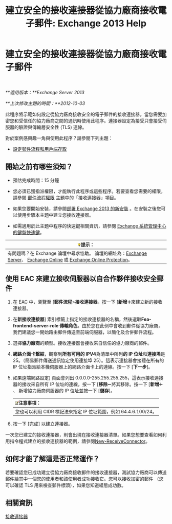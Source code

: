 ﻿---
title: '建立安全的接收連接器從協力廠商接收電子郵件: Exchange 2013 Help'
TOCTitle: 建立安全的接收連接器從協力廠商接收電子郵件
ms:assetid: 06aa692c-7940-4a14-a722-058c47440f85
ms:mtpsurl: https://technet.microsoft.com/zh-tw/library/JJ673037(v=EXCHG.150)
ms:contentKeyID: 50472492
ms.date: 05/21/2018
mtps_version: v=EXCHG.150
ms.translationtype: MT
---

# 建立安全的接收連接器從協力廠商接收電子郵件

 

_**適用版本：**Exchange Server 2013_

_**上次修改主題的時間：**2012-10-03_

此程序將示範如何設定從協力廠商接收安全的電子郵件的接收連接器。當您需要加密您和受信任的協力廠商之間的通訊時使用此程序。連接器設定為接受只會接受伺服器的驗證與傳輸層安全性 (TLS) 連線。

對於案例感興趣一角與使用此程序？請參閱下列主題：

  - [設定郵件流程和用戶端存取](configure-mail-flow-and-client-access-exchange-2013-help.md)

## 開始之前有哪些須知？

  - 預估完成時間：15 分鐘

  - 您必須已獲指派權限，才能執行此程序或這些程序。若要查看您需要的權限，請參閱 [郵件流程權限](mail-flow-permissions-exchange-2013-help.md) 主題中的「接收連接器」項目。

  - 如果您要開始安裝，請參閱[部署 Exchange 2013 的新安裝](deploy-a-new-installation-of-exchange-2013-exchange-2013-help.md) 。在安裝之後您可以使用步驟本主題中建立您接收連接器。

  - 如需適用於此主題中程序的快速鍵相關資訊，請參閱 [Exchange 系統管理中心的鍵盤快速鍵](keyboard-shortcuts-in-the-exchange-admin-center-exchange-online-protection-help.md)。

<table>
<thead>
<tr class="header">
<th><img src="images/Bb124558.tip(EXCHG.150).gif" title="提示" alt="提示" />提示：</th>
</tr>
</thead>
<tbody>
<tr class="odd">
<td>有問題嗎？在 Exchange 論壇中尋求協助。 論壇的網址為：<a href="https://go.microsoft.com/fwlink/p/?linkid=60612">Exchange Server</a>、 <a href="https://go.microsoft.com/fwlink/p/?linkid=267542">Exchange Online</a> 或 <a href="https://go.microsoft.com/fwlink/p/?linkid=285351">Exchange Online Protection</a>。</td>
</tr>
</tbody>
</table>


## 使用 EAC 來建立接收伺服器以自合作夥伴接收安全郵件

1.  在 EAC 中，瀏覽至 \[**郵件流程**\>**接收連接器**。按一下 \[**新增**![加入圖示](images/JJ218640.c1e75329-d6d7-4073-a27d-498590bbb558(EXCHG.150).gif "加入圖示")來建立新的接收連接器。

2.  在**新接收連接器**\] 索引標籤上指定的接收連接器的名稱，然後選取**Fea-frontend-server-role 傳輸角色**。由於您在此例中會收到郵件從協力廠商，我們建議您一開始路由郵件傳送至前端伺服器，以簡化及合併郵件流程。

3.  選擇**協力廠商**的類型。接收連接器會接收來自信任的協力廠商的郵件。

4.  **網路介面卡繫結**，觀察到**所有可用的 IPV4**為清單中所列**的 IP 位址**和**連接埠**是 25。（簡易郵件傳送通訊協定使用連接埠 25）。這表示連接器會接聽在所有的 IP 位址指派給本機伺服器上的網路介面卡上的連線。按一下 \[**下一步**\]。

5.  如果遠端網路設定\] 頁面會列出 0.0.0.0-255.255.255.255，這表示接收連接器的接收來自所有 IP 位址的連線，按一下 \[**移除**![\[移除\] 圖示](images/JJ657492.479b6ced-8d64-4277-a725-f17fea202b28(EXCHG.150).gif "[移除] 圖示")將其移除。按一下 \[**新增**![加入圖示](images/JJ218640.c1e75329-d6d7-4073-a27d-498590bbb558(EXCHG.150).gif "加入圖示")、 新增協力廠商伺服器的 IP 位址並按一下 \[**儲存**\]。
    
    <table>
    <thead>
    <tr class="header">
    <th><img src="images/Bb124558.note(EXCHG.150).gif" title="注意事項" alt="注意事項" />注意事項：</th>
    </tr>
    </thead>
    <tbody>
    <tr class="odd">
    <td>您也可以利用 CIDR 標記法來指定 IP 位址範圍，例如 64.4.6.100/24。</td>
    </tr>
    </tbody>
    </table>


6.  按一下 \[完成\] 以建立連接器。

一次您已建立的接收連接器，則會出現在接收連接器清單。如果您想要查看如何利用指令程式建立的接收連接器的範例，請參閱[New-ReceiveConnector](https://technet.microsoft.com/zh-tw/library/bb125139\(v=exchg.150\))。

## 如何才能了解這是否正常運作？

若要確認您已成功建立從協力廠商接收郵件的接收連接器，測試協力廠商可以傳送郵件給其中一個您的使用者和該使用者成功接收它。您可以接收加密的郵件 （您可以確認 TLS 用來檢查郵件標頭），如果您知道組態成功數。

## 相關資訊

[接收連接器](receive-connectors-exchange-2013-help.md)

